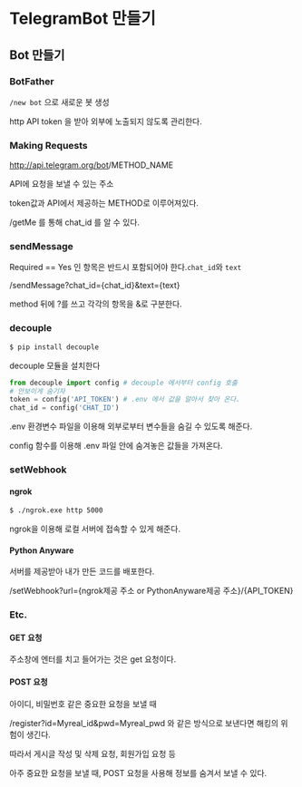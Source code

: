 # TelegramBot 만들기

## Bot 만들기

### BotFather

`/new bot` 으로 새로운 봇 생성

http API token 을 받아 외부에 노출되지 않도록 관리한다.

### Making Requests

http://api.telegram.org/bot<token>/METHOD_NAME

API에 요청을 보낼 수 있는 주소

token값과 API에서 제공하는 METHOD로 이루어져있다.

/getMe 를 통해 chat_id 를 알 수 있다.

### sendMessage

Required == Yes 인 항목은 반드시 포함되어야 한다.`chat_id`와 `text`

/sendMessage?chat_id={chat_id}&text={text}

method 뒤에 ?를 쓰고 각각의 항목을 &로 구분한다.

### decouple

```bash
$ pip install decouple
```

decouple 모듈을 설치한다

```python
from decouple import config # decouple 에서부터 config 호출
# 안보이게 숨기자
token = config('API_TOKEN') # .env 에서 값을 알아서 찾아 온다.
chat_id = config('CHAT_ID')
```

.env 환경변수 파일을 이용해 외부로부터 변수들을 숨길 수 있도록 해준다.

config 함수를 이용해 .env 파일 안에 숨겨놓은 값들을 가져온다.

### setWebhook

#### ngrok

```bash
$ ./ngrok.exe http 5000
```

ngrok을 이용해 로컬 서버에 접속할 수 있게 해준다.

#### Python Anyware

서버를 제공받아 내가 만든 코드를 배포한다.

/setWebhook?url={ngrok제공 주소 or PythonAnyware제공 주소}/{API_TOKEN}



### Etc.

#### GET 요청

주소창에 엔터를 치고 들어가는 것은 get 요청이다.

#### POST 요청

아이디, 비밀번호 같은 중요한 요청을 보낼 때

/register?id=Myreal_id&pwd=Myreal_pwd 와 같은 방식으로 보낸다면 해킹의 위험이 생긴다.

따라서 게시글 작성 및 삭제 요청, 회원가입 요청 등

아주 중요한 요청을 보낼 때, POST 요청을 사용해 정보를 숨겨서 보낼 수 있다.

